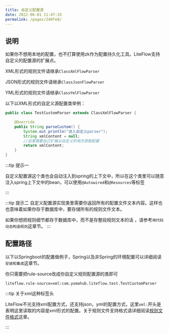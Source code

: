 ```yaml
---
title: 自定义配置源
date: 2022-06-01 11:47:33
permalink: /pages/240fe8/
---
```


## 说明

如果你不想用本地的配置，也不打算使用zk作为配置持久化工具。LiteFlow支持自定义的配置源的扩展点。

XML形式的规则文件请继承`ClassXmlFlowParser`

JSON形式的规则文件请继承`ClassJsonFlowParser`

YML形式的规则文件请继承`ClassYmlFlowParser`

以下以XML形式的自定义源配置类举例：

```java
public class TestCustomParser extends ClassXmlFlowParser {

	@Override
	public String parseCustom() {
		System.out.println("进入自定义parser");
		String xmlContent = null;
		//这里需要自己扩展从自定义的地方获取配置
		return xmlContent;
	}
}
```

:::tip 提示一

自定义配置源这个类也会自动注入到spring的上下文中，所以在这个类里可以随意注入spring上下文中的bean，可以使用`@Autowired`和`@Resources`等标签

:::

:::tip 提示二
自定义配置源实现类里需要你返回所有的配置文件文本内容。这样也也意味着如果你存于数据库中，要存储所有的规则文件文本。

如果你想把规则细节都存于数据库中，而不是存整段规则文本的话 ，请参考`用代码动态构造规则`这章节。
:::

## 配置路径

以下以Springboot的配置做例子，Spring以及非Spring的环境配置可以详细阅读`安装和集成`这章节。

你只需要把rule-source改成你自定义规则配置源的类即可

```properties
liteflow.rule-source=xml:com.yomahub.liteflow.test.TestCustomParser
```

:::tip 关于xml这种标签头

LiteFlow不光支持xml配置方式，还支持json，yml的配置方式，这里`xml:`开头是表明这里读取的内容是xml形式的配置。关于规则文件支持格式请详细阅读[规则文件格式](/pages/c10d7e/)这章。

:::